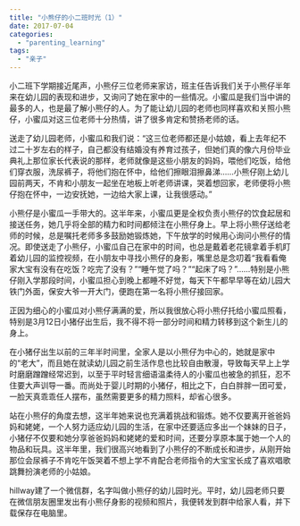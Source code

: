 ```yaml
---
title: "小熊仔的小二班时光（1）"
date: 2017-07-04
categories: 
  - "parenting_learning"
tags: 
  - "亲子"
---
```


小二班下学期接近尾声，小熊仔三位老师来家访，班主任告诉我们关于小熊仔半年来在幼儿园的表现和进步，又询问了她在家中的一些情况。小蜜瓜是我们当中讲的最多的人，也是最了解小熊仔的人。为了能让幼儿园的老师也同样喜欢和关照小熊仔，小蜜瓜对这三位老师十分热情，讲了很多肯定和赞扬老师的话。

送走了幼儿园老师，小蜜瓜和我们说：“这三位老师都还是小姑娘，看上去年纪不过二十岁左右的样子，自己都没有结婚没有养育过孩子，但她们真的像六月份毕业典礼上那位家长代表说的那样，老师就像是这些小朋友的妈妈，喂他们吃饭，给他们穿衣服，洗尿裤子，将他们抱在怀中，给他们擦眼泪擦鼻涕……小熊仔刚上幼儿园前两天，不肯和小朋友一起坐在地板上听老师讲课，哭着想回家，老师便将小熊仔抱在怀中，一边安抚她，一边给大家上课，让我很感动。”

小熊仔是小蜜瓜一手带大的。这半年来，小蜜瓜更是全权负责小熊仔的饮食起居和接送任务，她几乎将全部的精力和时间都倾注在小熊仔身上。早上将小熊仔送给老师的时候，总是嘱托老师多多鼓励她锻炼她，下午放学的时候用心询问小熊仔的情况。即使送走了小熊仔，小蜜瓜自己在家中的时间，也总是戴着老花镜拿着手机盯着幼儿园的监控视频，在小朋友中寻找小熊仔的身影，嘴里总是念叨着“我看看俺家大宝有没有在吃饭？吃完了没有？”“睡午觉了吗？”“起床了吗？”……特别是小熊仔刚入学那段时间，小蜜瓜担心到晚上都睡不好觉，每天下午都早早等在幼儿园大铁门外面，保安大爷一开大门，便跑在第一名将小熊仔接回家。

正因为细心的小蜜瓜对小熊仔满满的爱，所以我很放心将小熊仔托给小蜜瓜照看，特别是3月12日小猪仔出生后，我不得不将一部分时间和精力转移到这个新生儿的身上。

在小猪仔出生以前的三年半时间里，全家人是以小熊仔为中心的，她就是家中的“老大”，而且她在就读幼儿园之前生活作息也比较自由散漫，导致每天早上上学时磨磨蹭蹭经常迟到，以至于平时轻言细语温柔待人的小蜜瓜也被急的抓狂，忍不住要大声训导一番。而尚处于婴儿时期的小猪仔，相比之下，白白胖胖一团可爱，一脸天真乖乖任人摆布，虽然需要更多的精力照料，却省心很多。

站在小熊仔的角度去想，这半年她来说也充满着挑战和锻炼。她不仅要离开爸爸妈妈和姥姥，一个人努力适应幼儿园的生活，在家中还要适应多出一个妹妹的日子，小猪仔不仅要和她分享爸爸妈妈和姥姥的爱和时间，还要分享原本属于她一个人的物品和玩具。这半年里，我们很高兴地看到了小熊仔的不断成长和进步，从刚开始那位会尿裤子不肯吃午饭哭着不想上学不肯配合老师指令的大宝宝长成了喜欢唱歌跳舞扮演老师的小姑娘。

hillway建了一个微信群，名字叫做小熊仔的幼儿园时光。平时，幼儿园老师只要在微信朋友圈里发出有小熊仔身影的视频和照片，我便转发到群中给家人看，并下载保存在电脑里。
